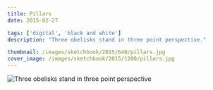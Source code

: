 ```yaml
---
title: Pillars
date: 2015-02-27

tags: ['digital', 'black and white']
description: "Three obelisks stand in three point perspective."

thumbnail: /images/sketchbook/2015/640/pillars.jpg
cover_image: /images/sketchbook/2015/1280/pillars.jpg
---
```


![Three obelisks stand in three point perspective](/images/sketchbook/2015/960/pillars.jpg)
